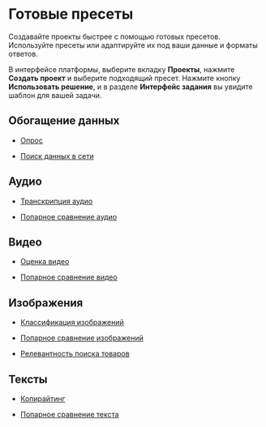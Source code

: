 # Готовые пресеты

Создавайте проекты быстрее с помощью готовых пресетов. Используйте пресеты или адаптируйте их под ваши данные и форматы ответов.

В интерфейсе платформы, выберите вкладку **Проекты**, нажмите **Создать проект** и выберите подходящий пресет. Нажмите кнопку **Использовать решение**, и в разделе **Интерфейс задания** вы увидите шаблон для вашей задачи.

## Обогащение данных

- [Опрос](survey.md)

- [Поиск данных в сети](data-search.md)

## Аудио

- [Транскрипция аудио](audio-transcript.md)

- [Попарное сравнение аудио](sbs-audio.md)

## Видео

- [Оценка видео](video-moderation.md)

- [Попарное сравнение видео](sbs-video.md)

## Изображения

- [Классификация изображений](image-classification.md)

- [Попарное сравнение изображений](sbs-image.md)

- [Релевантность поиска товаров](product-search-relevance.md)

## Тексты

- [Копирайтинг](copywriting.md)

- [Попарное сравнение текста](sbs-text.md)